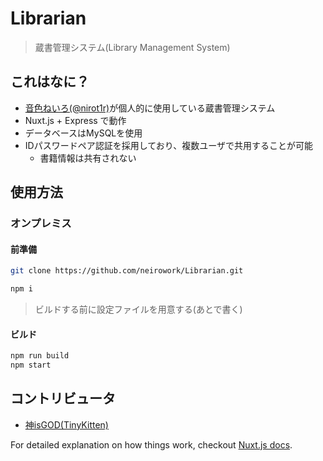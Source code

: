 # Librarian
> 蔵書管理システム(Library Management System)

## これはなに？
- [音色ねいろ(@nirot1r)](https://github.com/nirot1r)が個人的に使用している蔵書管理システム
- Nuxt.js + Express で動作
- データベースはMySQLを使用
- IDパスワードペア認証を採用しており、複数ユーザで共用することが可能
  - 書籍情報は共有されない

## 使用方法
### オンプレミス
#### 前準備
```bash
git clone https://github.com/neirowork/Librarian.git

npm i
```

> ビルドする前に設定ファイルを用意する(あとで書く)

#### ビルド
```bash
npm run build
npm start
```

## コントリビュータ

- [神isGOD(TinyKitten)](https://github.com/TinyKitten)

For detailed explanation on how things work, checkout [Nuxt.js docs](https://nuxtjs.org).

